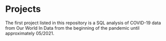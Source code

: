 # Projects

The first project listed in this repository is a SQL analysis of COVID-19 data from Our World In Data 
from the beginning of the pandemic until approximately 05/2021. 
